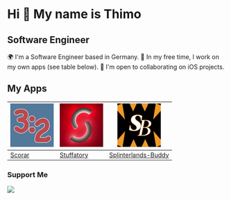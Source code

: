# Hi 👋 My name is Thimo

## Software Engineer

🌍 I'm a Software Engineer based in Germany.
🚀 In my free time, I work on my own apps (see table below).
🤝 I'm open to collaborating on iOS projects.

## My Apps

| <img src="/images/scorar.png" width="100"/>              | <img src="/images/stuffatory.png" width="100"/>                  | <img src="/images/sl-buddy.png" width="100"/>                                      |
| -------------------------------------------------------- | ---------------------------------------------------------------- | ---------------------------------------------------------------------------------- |
| [Scorar](https://apps.apple.com/app/scorar/id1640774066) | [Stuffatory](https://apps.apple.com/app/stuffatory/id1503902091) | [Splinterlands-Buddy](https://apps.apple.com/app/splinterlands-buddy/id1594887509) |

### Support Me

<a href="https://www.buymeacoffee.com/dragondust"><img src="https://cdn.buymeacoffee.com/buttons/v2/default-yellow.png" width="200" /></a>
